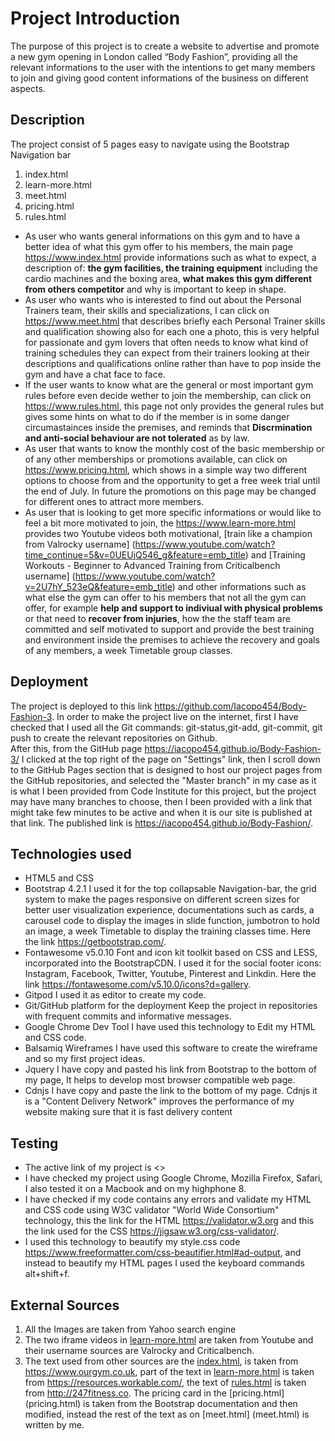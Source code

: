 # Project  Introduction 
The purpose of this project is to create a website to advertise and promote a new gym opening in London called “Body Fashion”, providing all the relevant informations to the user with the intentions to get many members to join and giving good content informations of the business on different aspects.


## Description 
The project consist of 5 pages easy to navigate using the Bootstrap Navigation bar 
1. index.html     
2. learn-more.html
3. meet.html
4. pricing.html
5. rules.html

* As user who wants general informations on this gym and to have a better idea of what this gym offer to his members, the main page <https://www.index.html> provide informations such as what to expect, a description of: **the gym facilities, the training equipment** including the cardio machines and the boxing area, **what makes this gym different from others competitor** and why is important to keep in shape.  
* As user who wants who is interested to find out about the Personal Trainers team, their skills and specializations, I can click on <https://www.meet.html> that describes briefly each Personal Trainer skills and qualification showing also for each one a photo, this is very helpful for passionate and gym lovers that often needs to know what kind of training schedules they can expect from their trainers looking at their descriptions and qualifications online rather than have to pop inside the gym and have a chat face to face.  
* If the user wants to know what are the general or most important gym rules before even decide wether to join the membership, can click on <https://www.rules.html>, this page not only provides the general rules but gives some hints on what to do if the member is in some danger circumastainces inside the premises, and reminds that **Discrmination and anti-social behaviour are not tolerated** as by law.  
* As user that wants to know the monthly cost of the basic membership or of any other memberships or promotions available, can click on <https://www.pricing.html>, which shows in a simple way two different options to choose from and the opportunity to get a free week trial until the end of July.
In future the promotions on this page may be changed for different ones to attract more members.
* As user that is looking to get more specific informations or would like to feel a bit more motivated to join, the <https://www.learn-more.html> provides two Youtube videos both motivational, [train like a champion from Valrocky username] (https://www.youtube.com/watch?time_continue=5&v=0UEUjQ546_g&feature=emb_title) and [Training Workouts - Beginner to Advanced Training from Criticalbench username] (https://www.youtube.com/watch?v=2U7hY_523eQ&feature=emb_title) and other informations such as what else the gym can offer to his members that not all the gym can offer, for example **help and support to indiviual with physical problems** or that need to **recover from injuries**, how the the staff team are committed and self motivated to support and provide the best training and environment inside the premises to achieve the recovery and goals of any members, a week Timetable group classes.

## Deployment
The project is deployed to this link <https://github.com/Iacopo454/Body-Fashion-3>.
In order to make the project live on the internet, first I have checked that I used all the Git commands: git-status,git-add, git-commit, git push to create the relevant repositories on Github.  
After this, from the GitHub page <https://iacopo454.github.io/Body-Fashion-3/> I clicked at the top right of the page on "Settings" link, then I scroll down to the GitHub Pages section that is designed to host our project pages from the GitHub repositories, and selected the "Master branch" in my case as it is what I been provided from Code Institute for this project, but the project may have many branches to choose, then I been provided with a link that might take few minutes to be active and when it is our site is published at that link. 
The published link is <https://iacopo454.github.io/Body-Fashion/>.

## Technologies used
* HTML5 and CSS
* Bootstrap 4.2.1 
I used it for the top collapsable Navigation-bar, the grid system to make the pages responsive on different screen sizes for better user visualization experience, documentations such as cards, a carousel code to display the images in slide function, jumbotron to hold an image, a week Timetable to display the training classes time. Here the link <https://getbootstrap.com/>.
* Fontawesome v5.0.10
Font and icon kit toolkit based on CSS and LESS, incorporated into the BootstrapCDN. I used it for the social footer icons: Instagram, Facebook, Twitter, Youtube, Pinterest and Linkdin.
Here the link <https://fontawesome.com/v5.10.0/icons?d=gallery>.
* Gitpod 
I used it as editor to create my code.
* Git/GitHub platform for the deployment
Keep the project in repositories with frequent commits and informative messages.
* Google Chrome Dev Tool 
I have used this technology to Edit my HTML and CSS code.
* Balsamiq Wireframes 
I have used this software to create the wireframe and so my first project ideas.
* Jquery 
I have copy and pasted his link from Bootstrap to the bottom of my page, It helps to develop most browser compatible web page.
* Cdnjs
I have copy and paste the link to the bottom of my page.
Cdnjs it is a "Content Delivery Network" improves the performance of my website making sure that it is fast delivery content 
## Testing
* The active link of my project is <>
* I have checked my project using Google Chrome, Mozilla Firefox, Safari, I also tested it on a Macbook and on my highphone 8.
* I have checked if my code contains any errors and validate my HTML and CSS code using W3C validator "World Wide Consortium" technology, this the link for the HTML <https://validator.w3.org> and this the link used for the CSS <https://jigsaw.w3.org/css-validator/>.
* I used this technology to beautify my style.css code  <https://www.freeformatter.com/css-beautifier.html#ad-output>, and instead to beautify my HTML pages I used the keyboard commands alt+shift+f.  
## External Sources
1. All the Images are taken from Yahoo search engine
2. The two iframe videos in [learn-more.html](learn-more.html) are taken from Youtube and their username sources are Valrocky and Criticalbench.
3. The text used from other sources are the [index.html](index.html), is taken from <https://www.ourgym.co.uk>, part of the text in [learn-more.html](learn-more.html) is taken from <https://resources.workable.com/>, the text of [rules.html](rules.html) is taken from <http://247fitness.co>.
The pricing card in the [pricing.html] (pricing.html) is taken from the Bootstrap documentation and then modified, instead the rest of the text as on [meet.html] (meet.html) is written by me. 
